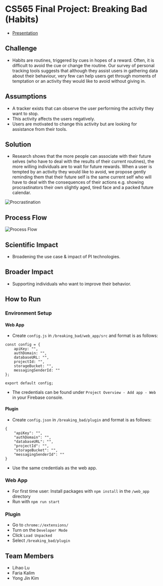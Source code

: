 # CS565 Final Project: Breaking Bad (Habits)
- [Presentation](https://docs.google.com/presentation/d/1499HccIMGWPZ2VVAt6DuEi0QQmR2JdHvXhLpIxEgnnE/edit?usp=sharing)
## Challenge
- Habits are routines, triggered by cues in hopes of a reward. Often, it is difficult to avoid the cue or change the routine.
Our survey of personal tracking tools suggests that although they assist users in gathering data about their behaviour, very few can help users get through moments of temptation or an activity they would like to avoid without giving in.

## Assumptions
- A tracker exists that can observe the user performing the activity they want to stop.
- This activity affects the users negatively.
- Users are motivated to change this activity  but are looking for assistance from their tools.

## Solution 
- Research shows that the more people can associate with their future selves (who have to deal with the results of their current routines), the more willing individuals are to wait for future rewards. When a user is tempted by an activity they would like to avoid, we propose gently reminding them that their future self is the same current self who will have to deal with the consequences of their actions e.g. showing procrastinators their own slightly aged, tired face and a packed future calendar.

![Procrastination](https://i.imgur.com/hAq4Y9p.png)

## Process Flow
![Process Flow](https://i.imgur.com/4D3OYEi.png)

## Scientific Impact
- Broadening the use case & impact of PI technologies.

## Broader Impact
- Supporting individuals who want to improve their behavior.

## How to Run

### Environment Setup
#### Web App
- Create `config.js` in `/breaking_bad/web_app/src` and format is as follows:
```
const config = {
    apiKey: "",
    authDomain: "",
    databaseURL: "",
    projectId: "",
    storageBucket: "",
    messagingSenderId: ""
};

export default config; 
```
- The credentials can be found under `Project Overview - Add app - Web` in your Firebase console. 

#### Plugin

- Create `config.json` in `/breaking_bad/plugin` and format is as follows:
```
{
    "apiKey": "",
    "authDomain": "",
    "databaseURL": "",
    "projectId": "",
    "storageBucket": "",
    "messagingSenderId": ""
}
```
- Use the same credentials as the web app.

### Web App
- For first time user: Install packages with `npm install` in the `/web_app` directory
- Run with `npm run start`

### Plugin
- Go to `chrome://extensions/`
- Turn on the `Developer Mode`
- Click `Load Unpacked`
- Select `/breaking_bad/plugin`

## Team Members
- Lihao Lu
- Faria Kalim
- Yong Jin Kim
